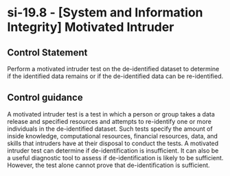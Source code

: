 # si-19.8 - \[System and Information Integrity\] Motivated Intruder

## Control Statement

Perform a motivated intruder test on the de-identified dataset to determine if the identified data remains or if the de-identified data can be re-identified.

## Control guidance

A motivated intruder test is a test in which a person or group takes a data release and specified resources and attempts to re-identify one or more individuals in the de-identified dataset. Such tests specify the amount of inside knowledge, computational resources, financial resources, data, and skills that intruders have at their disposal to conduct the tests. A motivated intruder test can determine if de-identification is insufficient. It can also be a useful diagnostic tool to assess if de-identification is likely to be sufficient. However, the test alone cannot prove that de-identification is sufficient.

